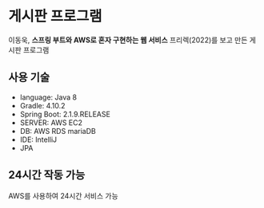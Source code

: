 # 게시판 프로그램
이동욱, __스프링 부트와 AWS로 혼자 구현하는 웹 서비스__ 프리렉(2022)를 보고 만든 게시판 프로그램

## 사용 기술
- language: Java 8
- Gradle: 4.10.2
- Spring Boot: 2.1.9.RELEASE
- SERVER: AWS EC2
- DB: AWS RDS mariaDB
- IDE: IntelliJ
- JPA

## 24시간 작동 가능
AWS를 사용하여 24시간 서비스 가능
